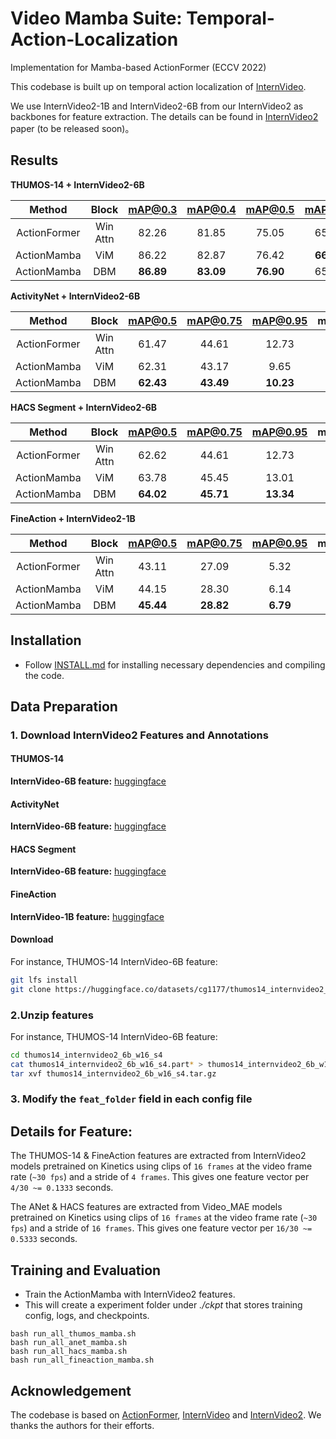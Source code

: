 # Video Mamba Suite: Temporal-Action-Localization
Implementation for Mamba-based ActionFormer (ECCV 2022) 

This codebase is built up on temporal action localization of [InternVideo](https://arxiv.org/abs/2212.03191).


We use InternVideo2-1B and InternVideo2-6B from our InternVideo2 as backbones for feature extraction. The details can be found in [InternVideo2](https://arxiv.org/abs/2403.15377) paper (to be released soon)。


## Results 

**THUMOS-14 + InternVideo2-6B**

|Method | Block | mAP@0.3 | mAP@0.4 | mAP@0.5 | mAP@0.6 | mAP@0.7 | mAP@Avg |
|:----:|:-----:|:----------------:|:-------:|:-------:|:-------:|:-------:|:-------:|
ActionFormer | Win Attn | 82.26 | 81.85 | 75.05 | 65.82 | 50.27 | 71.86 |
ActionMamba | ViM | 86.22 | 82.87 | 76.42 | **66.43** | 50.25 | 72.44 |
ActionMamba | DBM | **86.89** | **83.09** | **76.90** | 65.91 | **50.82** | **72.72** |



**ActivityNet + InternVideo2-6B**

|Method | Block | mAP@0.5 | mAP@0.75 | mAP@0.95 | mAP@Avg |
|:----:|:-----:|:----------------:|:-------:|:-------:|:-------:
ActionFormer | Win Attn | 61.47 | 44.61 | 12.73 | 41.19 |
ActionMamba | ViM | 62.31 | 43.17 | 9.65 | 41.77 |
ActionMamba | DBM | **62.43** | **43.49** | **10.23** | **42.02** |

**HACS Segment + InternVideo2-6B**

|Method | Block | mAP@0.5 | mAP@0.75 | mAP@0.95 | mAP@Avg |
|:----:|:-----:|:----------------:|:-------:|:-------:|:-------:
ActionFormer | Win Attn | 62.62 | 44.61 | 12.73 | 43.34 |
ActionMamba | ViM | 63.78 | 45.45 | 13.01 | 44.26 |
ActionMamba | DBM | **64.02** | **45.71** | **13.34** | **44.56** |

**FineAction + InternVideo2-1B**

|Method | Block | mAP@0.5 | mAP@0.75 | mAP@0.95 | mAP@Avg |
|:----:|:-----:|:----------------:|:-------:|:-------:|:-------:
ActionFormer | Win Attn | 43.11 | 27.09 | 5.32 | 27.22 |
ActionMamba | ViM | 44.15 | 28.30 | 6.14 | 28.36 |
ActionMamba | DBM | **45.44** | **28.82** | **6.79** | **29.04** | 



## Installation
* Follow [INSTALL.md](./INSTALL.md) for installing necessary dependencies and compiling the code.
## Data Preparation
### 1. Download InternVideo2 Features and Annotations

#### THUMOS-14
**InternVideo-6B feature:** [huggingface](https://huggingface.co/datasets/cg1177/thumos14_internvideo2_6b_w16_s4)

#### ActivityNet
**InternVideo-6B feature:** [huggingface](https://huggingface.co/datasets/cg1177/activitynet_internvideo2_6b_w16_s8)

#### HACS Segment
**InternVideo-6B feature:** [huggingface](https://huggingface.co/datasets/cg1177/hacs_segment_internvideo2_6b_w16_s8)

#### FineAction
**InternVideo-1B feature:** [huggingface](https://huggingface.co/datasets/cg1177/fineaction_internvideo2_1b_w16_s4)


#### Download
For instance, THUMOS-14 InternVideo-6B feature:
```bash
git lfs install
git clone https://huggingface.co/datasets/cg1177/thumos14_internvideo2_6b_w16_s4
```


### 2.Unzip features

For instance, THUMOS-14 InternVideo-6B feature:
```bash
cd thumos14_internvideo2_6b_w16_s4
cat thumos14_internvideo2_6b_w16_s4.part* > thumos14_internvideo2_6b_w16_s4.tar.gz
tar xvf thumos14_internvideo2_6b_w16_s4.tar.gz
```

### 3. Modify the `feat_folder` field in each config file


## Details for Feature: 
The THUMOS-14 & FineAction features are extracted from InternVideo2 models pretrained on Kinetics using clips of `16 frames` at the video frame rate (`~30 fps`) and a stride of `4 frames`. This gives one feature vector per `4/30 ~= 0.1333` seconds.

The ANet & HACS features are extracted from Video_MAE models pretrained on Kinetics using clips of `16 frames` at the video frame rate (`~30 fps`) and a stride of `16 frames`. This gives one feature vector per `16/30 ~= 0.5333` seconds.



## Training and Evaluation
* Train the ActionMamba with InternVideo2 features. 
* This will create a experiment folder under *./ckpt* that stores training config, logs, and checkpoints.
```shell
bash run_all_thumos_mamba.sh
bash run_all_anet_mamba.sh
bash run_all_hacs_mamba.sh
bash run_all_fineaction_mamba.sh
```




## Acknowledgement

The codebase is based on [ActionFormer](https://github.com/ChinaYi/ASFormer), [InternVideo](https://github.com/OpenGVLab/InternVideo) and [InternVideo2]().
We thanks the authors for their efforts.
